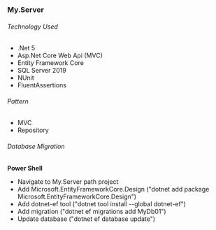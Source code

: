 ### My.Server

###### Technology Used
- .Net 5
- Asp.Net Core Web Api (MVC)
- Entity Framework Core 
- SQL Server 2019
- NUnit
- FluentAssertions

###### Pattern
- MVC
- Repository

###### Database Migration
**Power Shell**
- Navigate to My.Server path project
- Add Microsoft.EntityFrameworkCore.Design ("dotnet add package Microsoft.EntityFrameworkCore.Design") 
- Add dotnet-ef tool ("dotnet tool install --global dotnet-ef")
-  Add migration ("dotnet ef migrations add MyDb01")
- Update database ("dotnet ef database update")
